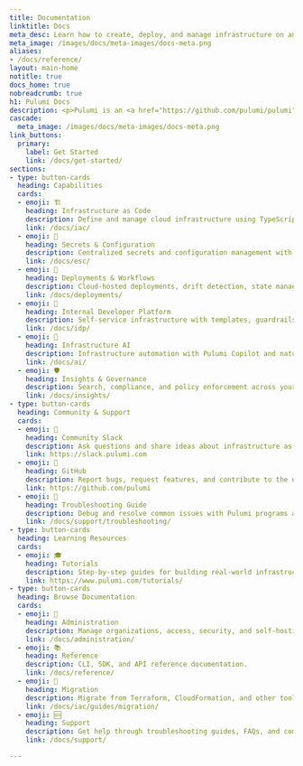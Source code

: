 ```yaml
---
title: Documentation
linktitle: Docs
meta_desc: Learn how to create, deploy, and manage infrastructure on any cloud using Pulumi's open source infrastructure as code SDK.
meta_image: /images/docs/meta-images/docs-meta.png
aliases:
- /docs/reference/
layout: main-home
notitle: true
docs_home: true
nobreadcrumb: true
h1: Pulumi Docs
description: <p>Pulumi is an <a href="https://github.com/pulumi/pulumi" target="_blank">open source</a> platform for building, deploying, and managing cloud infrastructure using your favorite <a href="/docs/iac/languages-sdks/">programming languages</a>. Manage infrastructure, secrets, and configuration with a unified workflow across any cloud.</p>
cascade:
  meta_image: /images/docs/meta-images/docs-meta.png
link_buttons:
  primary:
    label: Get Started
    link: /docs/get-started/
sections:
- type: button-cards
  heading: Capabilities
  cards:
  - emoji: 🏗️
    heading: Infrastructure as Code
    description: Define and manage cloud infrastructure using TypeScript, Python, Go, .NET, Java, and YAML.
    link: /docs/iac/
  - emoji: 🔐
    heading: Secrets & Configuration
    description: Centralized secrets and configuration management with environments.
    link: /docs/esc/
  - emoji: 🚀
    heading: Deployments & Workflows
    description: Cloud-hosted deployments, drift detection, state management, and automation.
    link: /docs/deployments/
  - emoji: 🎯
    heading: Internal Developer Platform
    description: Self-service infrastructure with templates, guardrails, and developer portals.
    link: /docs/idp/
  - emoji: 🤖
    heading: Infrastructure AI
    description: Infrastructure automation with Pulumi Copilot and natural language assistance.
    link: /docs/ai/
  - emoji: 🛡️
    heading: Insights & Governance
    description: Search, compliance, and policy enforcement across your cloud infrastructure.
    link: /docs/insights/
- type: button-cards
  heading: Community & Support
  cards:
  - emoji: 💬
    heading: Community Slack
    description: Ask questions and share ideas about infrastructure as code.
    link: https://slack.pulumi.com
  - emoji: 🐙
    heading: GitHub
    description: Report bugs, request features, and contribute to the open source project.
    link: https://github.com/pulumi
  - emoji: 🔧
    heading: Troubleshooting Guide
    description: Debug and resolve common issues with Pulumi programs and deployments.
    link: /docs/support/troubleshooting/
- type: button-cards
  heading: Learning Resources
  cards:
  - emoji: 🎓
    heading: Tutorials
    description: Step-by-step guides for building real-world infrastructure with Pulumi.
    link: https://www.pulumi.com/tutorials/
- type: button-cards
  heading: Browse Documentation
  cards:
  - emoji: 🏢
    heading: Administration
    description: Manage organizations, access, security, and self-hosting.
    link: /docs/administration/
  - emoji: 📚
    heading: Reference
    description: CLI, SDK, and API reference documentation.
    link: /docs/reference/
  - emoji: 🔄
    heading: Migration
    description: Migrate from Terraform, CloudFormation, and other tools.
    link: /docs/iac/guides/migration/
  - emoji: 🆘
    heading: Support
    description: Get help through troubleshooting guides, FAQs, and community resources.
    link: /docs/support/

---
```

